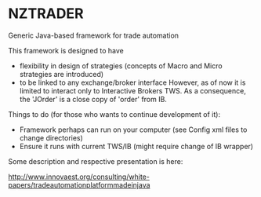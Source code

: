 # NZTRADER
Generic Java-based framework for trade automation

This framework is designed to have 
- flexibility in design of strategies (concepts of Macro and Micro strategies are introduced)
- to be linked to any exchange/broker interface
However, as of now it is limited to interact only to Interactive Brokers TWS. 
As a consequence, the 'JOrder' is a close copy of 'order' from IB.

Things to do (for those who wants to continue development of it):
- Framework perhaps can run on your computer (see Config xml files to change directories)
- Ensure it runs with current TWS/IB (might require change of IB wrapper)

Some description and respective presentation is here:

http://www.innovaest.org/consulting/white-papers/tradeautomationplatformmadeinjava
